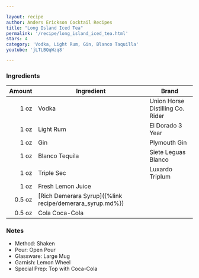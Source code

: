 ```yaml
---

layout: recipe
author: Anders Erickson Cocktail Recipes
title: "Long Island Iced Tea"
permalink: '/recipe/long_island_iced_tea.html'
stars: 4
category: 'Vodka, Light Rum, Gin, Blanco Taquilla'
youtube: 'jLTLBQqWzq8'

---
```


### Ingredients

| Amount  | Ingredient               | Brand                               |
| -----: | -------------------------------------------------------- | -------------------------------- |
|   1 oz | Vodka                                                    | Union Horse Distilling Co. Rider |
|   1 oz | Light Rum                                                | El Dorado 3 Year                 |
|   1 oz | Gin                                                      | Plymouth Gin                     |
|   1 oz | Blanco Tequila                                           | Siete Leguas Blanco              |
|   1 oz | Triple Sec                                               | Luxardo Triplum                  |
|   1 oz | Fresh Lemon Juice                                        |
| 0.5 oz | [Rich Demerara Syrup]({%link recipe/demerara_syrup.md%}) |
| 0.5 oz | Cola Coca-Cola                                           |

### Notes

- Method: Shaken
- Pour: Open Pour
- Glassware: Large Mug
- Garnish: Lemon Wheel
- Special Prep: Top with Coca-Cola

